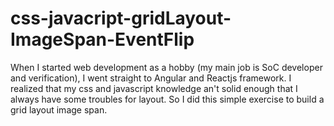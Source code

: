 # css-javacript-gridLayout-ImageSpan-EventFlip
When I started web development as a hobby (my main job is SoC developer and verification), I went straight to Angular and Reactjs framework.
I realized that my css and javascript knowledge an't solid enough that I always have some troubles for layout.
So I did this simple exercise to build a grid layout image span.

